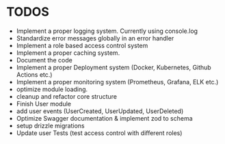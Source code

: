 # TODOS

- Implement a proper logging system. Currently using console.log
- Standardize error messages globally in an error handler
- Implement a role based access control system
- Implement a proper caching system.
- Document the code
- Implement a proper Deployment system (Docker, Kubernetes, Github Actions etc.)
- Implement a proper monitoring system (Prometheus, Grafana, ELK etc.)
- optimize module loading.
- cleanup and refactor core structure
- Finish User module
- add user events (UserCreated, UserUpdated, UserDeleted)
- Optimize Swagger documentation & implement zod to schema
- setup drizzle migrations
- Update user Tests (test access control with different roles)
